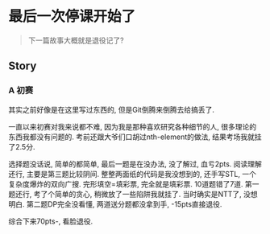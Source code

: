 # 最后一次停课开始了

> 下一篇故事大概就是退役记了?

## Story

### A 初赛

其实之前好像是在这里写过东西的, 但是Git倒腾来倒腾去给搞丢了.

一直以来初赛对我来说都不难, 因为我是那种喜欢研究各种细节的人, 很多理论的东西我都没有问题的. 考前还跟大爷们口胡过nth-element的做法, 结果考场我就挂了2.5分.

选择题没话说, 简单的都简单, 最后一题是在没办法, 没了解过, 血亏2pts.
阅读理解还行, 主要是第三题比较阴间. 整整两面纸的代码是我没想到的, 还手写STL, 一个复杂度爆炸的双向广搜.
完形填空=填彩票, 完全就是填彩票. 10道题错了7道. 第一题还行, 考了个简单的贪心, 稍微放了一些陷阱我就挂了. 当时确实是NTT了, 没想明白. 第二题DP完全没看懂, 两道送分题都没拿到手, -15pts直接退役.

综合下来70pts-, 看脸退役.